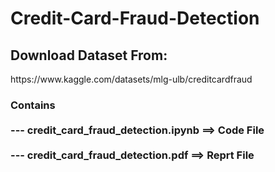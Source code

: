 # Credit-Card-Fraud-Detection
<h2>Download Dataset From: </h2><href>https://www.kaggle.com/datasets/mlg-ulb/creditcardfraud
<h3>Contains <br><br>--- credit_card_fraud_detection.ipynb ==> Code File <br><br>
             --- credit_card_fraud_detection.pdf   ==> Reprt File
</h3>
